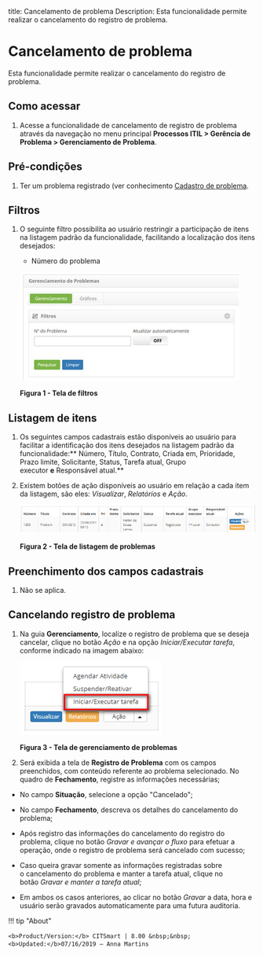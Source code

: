 title: Cancelamento de problema
Description: Esta funcionalidade permite realizar o cancelamento do registro de
problema.

# Cancelamento de problema

Esta funcionalidade permite realizar o cancelamento do registro de problema.

Como acessar
------------

1.  Acesse a funcionalidade de cancelamento de registro de problema através da
    navegação no menu principal **Processos ITIL > Gerência de
    Problema > Gerenciamento de Problema**.

Pré-condições
-------------

1.  Ter um problema registrado (ver conhecimento [Cadastro de
    problema]().

Filtros
-------

1.  O seguinte filtro possibilita ao usuário restringir a participação de itens
    na listagem padrão da funcionalidade, facilitando a localização dos itens
    desejados:

    -   Número do problema

    ![Criar](images/cancel-1.png)

    **Figura 1 - Tela de filtros**

Listagem de itens
-----------------

1.  Os seguintes campos cadastrais estão disponíveis ao usuário para facilitar a
    identificação dos itens desejados na listagem padrão da
    funcionalidade:** Número, Título, Contrato, Criada em, Prioridade, Prazo
    limite, Solicitante, Status, Tarefa atual, Grupo executor **e** Responsável
    atual.**

2.  Existem botões de ação disponíveis ao usuário em relação a cada item da
    listagem, são eles: *Visualizar*, *Relatórios* e *Ação*.

    ![Criar](images/cancel-2.png)

    **Figura 2 - Tela de listagem de problemas**

Preenchimento dos campos cadastrais
-----------------------------------

1.  Não se aplica.

Cancelando registro de problema
-------------------------------

1.  Na guia **Gerenciamento**, localize o registro de problema que se deseja
    cancelar, clique no botão *Ação* e na opção *Iniciar/Executar tarefa*,
    conforme indicado na imagem abaixo:

    ![Criar](images/cancel-3.png)

    **Figura 3 - Tela de gerenciamento de problemas**

1.  Será exibida a tela de **Registro de Problema** com os campos preenchidos,
    com conteúdo referente ao problema selecionado. No quadro
    de **Fechamento**, registre as informações necessárias;

-  No campo **Situação**, selecione a opção "Cancelado";

-  No campo **Fechamento**, descreva os detalhes do cancelamento do problema;

-  Após registro das informações do cancelamento do registro do problema,
    clique no botão *Gravar e avançar o fluxo* para efetuar a operação, onde o
    registro de problema será cancelado com sucesso;

-  Caso queira gravar somente as informações registradas sobre o cancelamento
    do problema e manter a tarefa atual, clique no botão *Gravar e manter a
    tarefa atual*;

-  Em ambos os casos anteriores, ao clicar no botão *Gravar* a data, hora e
    usuário serão gravados automaticamente para uma futura auditoria.


!!! tip "About"

    <b>Product/Version:</b> CITSmart | 8.00 &nbsp;&nbsp;
    <b>Updated:</b>07/16/2019 – Anna Martins
